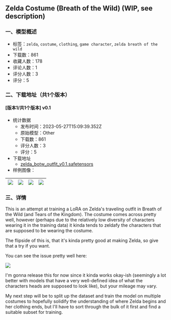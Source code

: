 ## Zelda Costume (Breath of the Wild) (WIP, see description)
### 一、模型概述

- 标签：`zelda`, `costume`, `clothing`, `game character`, `zelda breath of the wild`
- 下载数：861
- 收藏人数：178
- 评论人数：1
- 评分人数：3
- 评分：5

### 二、下载地址（共1个版本）

#### [版本1/共1个版本] v0.1

- 统计数据
  - 发布时间：2023-05-27T15:09:39.352Z
  - 原始模型：Other
  - 下载数：861
  - 评分人数：3
  - 评分：5
- 下载地址
  - [zelda_botw_outfit_v0.1.safetensors](https://civitai.com/api/download/models/82792)
- 样例图像：

| <img src="https://image.civitai.com/xG1nkqKTMzGDvpLrqFT7WA/3e54b03b-319d-47b6-b83d-d8277e950698/width=450/932543.jpeg" /> | <img src="https://image.civitai.com/xG1nkqKTMzGDvpLrqFT7WA/1bce9b79-8570-485a-ba5e-f5203277b858/width=450/932574.jpeg" /> | <img src="https://image.civitai.com/xG1nkqKTMzGDvpLrqFT7WA/eede018e-7ecb-4f11-8fc9-a360d8aac8f3/width=450/932944.jpeg" /> | <img src="https://image.civitai.com/xG1nkqKTMzGDvpLrqFT7WA/4b2ddbd4-cb91-4ab3-a1ba-6e385653d782/width=450/932406.jpeg" /> |
| ---- | ---- | ---- | ---- |


### 三、详情
<p>This is an attempt at training a LoRA on Zelda's traveling outfit in Breath of the Wild (and Tears of the Kingdom). The costume comes across pretty well, however (perhaps due to the relatively low diversity of characters wearing it in the training data) it kinda tends to zeldafy the characters that are supposed to be wearing the costume.</p><p>The flipside of this is, that it's kinda pretty good at making Zelda, so give that a try if you want.</p><p>You can see the issue pretty well here:</p><img src="https://image.civitai.com/xG1nkqKTMzGDvpLrqFT7WA/395f81ff-97ae-4515-9d79-68245480ac76/width=525/395f81ff-97ae-4515-9d79-68245480ac76.jpeg" /><p>I'm gonna release this for now since it kinda works okay-ish (seemingly a lot better with models that have a very well-defined idea of what the characters heads are supposed to look like), but your mileage may vary.</p><p>My next step will be to split up the dataset and train the model on multiple costumes to hopefully solidify the understanding of where Zelda begins and her clothing ends, but I'll have to sort through the bulk of it first and find a suitable subset for training.</p>